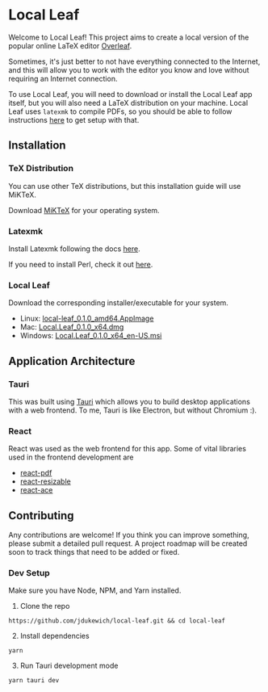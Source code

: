 # Local Leaf
Welcome to Local Leaf! This project aims to create a local version of the popular online LaTeX editor [Overleaf](https://www.overleaf.com/). 

Sometimes, it's just better to not have everything connected to the Internet, and this will allow you to work with the editor you know and love without requiring an Internet connection.

To use Local Leaf, you will need to download or install the Local Leaf app itself, but you will also need a LaTeX distribution on your machine. Local Leaf uses `latexmk` to compile PDFs, so you should be able to follow instructions [here](https://mg.readthedocs.io/latexmk.html) to get setup with that.

## Installation
### TeX Distribution
You can use other TeX distributions, but this installation guide will use MiKTeX.

Download [MiKTeX](https://miktex.org/download) for your operating system.

### Latexmk
Install Latexmk following the docs [here](https://mg.readthedocs.io/latexmk.html#installation).

If you need to install Perl, check it out [here](https://www.perl.org/get.html).

### Local Leaf
Download the corresponding installer/executable for your system.
- Linux: [local-leaf_0.1.0_amd64.AppImage](https://github.com/jdukewich/local-leaf/releases/download/app-v0.1.0/local-leaf_0.1.0_amd64.AppImage)
- Mac: [Local.Leaf_0.1.0_x64.dmg](https://github.com/jdukewich/local-leaf/releases/download/app-v0.1.0/Local.Leaf_0.1.0_x64.dmg)
- Windows: [Local.Leaf_0.1.0_x64_en-US.msi](https://github.com/jdukewich/local-leaf/releases/download/app-v0.1.0/Local.Leaf_0.1.0_x64_en-US.msi)

## Application Architecture

### Tauri
This was built using [Tauri](https://tauri.studio/) which allows you to build desktop applications with a web frontend. To me, Tauri is like Electron, but without Chromium :).

### React
React was used as the web frontend for this app. Some of vital libraries used in the frontend development are
* [react-pdf](https://www.npmjs.com/package/react-pdf)
* [react-resizable](https://www.npmjs.com/package/react-resizable)
* [react-ace](https://www.npmjs.com/package/react-ace)

## Contributing
Any contributions are welcome! If you think you can improve something, please submit a detailed pull request. A project roadmap will be created soon to track things that need to be added or fixed.

### Dev Setup
Make sure you have Node, NPM, and Yarn installed.

1. Clone the repo

`https://github.com/jdukewich/local-leaf.git && cd local-leaf`

2. Install dependencies

`yarn`

3. Run Tauri development mode

`yarn tauri dev`


